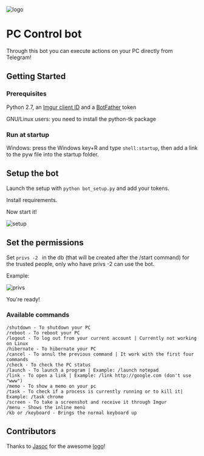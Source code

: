 ![logo](https://i.imgur.com/294uZ8G.png)
# PC Control bot

Through this bot you can execute actions on your PC directly from Telegram!

## Getting Started

### Prerequisites

Python 2.7, an [Imgur client ID](https://api.imgur.com/)
and a [BotFather](https://t.me/BotFather) token

GNU/Linux users: you need to install the python-tk package

### Run at startup
Windows: press the Windows key+R and type ```shell:startup```, then add a link to the pyw file into the startup folder.

## Setup the bot

Launch the setup with ```python bot_setup.py``` and add your tokens.

Install requirements.

Now start it!

![setup](https://i.imgur.com/EAxl9xS.png)

## Set the permissions

Set ```privs -2 ``` in the db (that will be created after the /start command) for the trusted people, only who have privs -2 can
use the bot.

Example:

![privs](https://i.imgur.com/ObTJRJ0.png)

You're ready!

### Available commands

```
/shutdown - To shutdown your PC
/reboot - To reboot your PC
/logout - To log out from your current account | Currently not working on Linux
/hibernate - To hibernate your PC
/cancel - To annul the previous command | It work with the first four commands
/check - To check the PC status
/launch - To launch a program | Example: /launch notepad
/link - To open a link | Example: /link http://google.com (don't use "www")
/memo - To show a memo on your pc
/task - To check if a process is currently running or to kill it| Example: /task chrome
/screen - To take a screenshot and receive it through Imgur
/menu - Shows the inline menù
/kb or /keyboard - Brings the normal keyboard up
```

## Contributors
Thanks to [Jasoc](https://github.com/jasoc) for the awesome [logo](https://i.imgur.com/V6B5ZEf.png)!